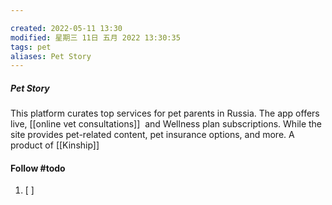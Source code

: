 ```yaml
---

created: 2022-05-11 13:30
modified: 星期三 11日 五月 2022 13:30:35
tags: pet
aliases: Pet Story
---
```

##### Pet Story
This platform curates top services for pet parents in Russia. The app offers live, [[online vet consultations]]  and Wellness plan subscriptions. While the site provides pet-related content, pet insurance options, and more.
A product of [[Kinship]]

#### Follow #todo 
1. [ ] 